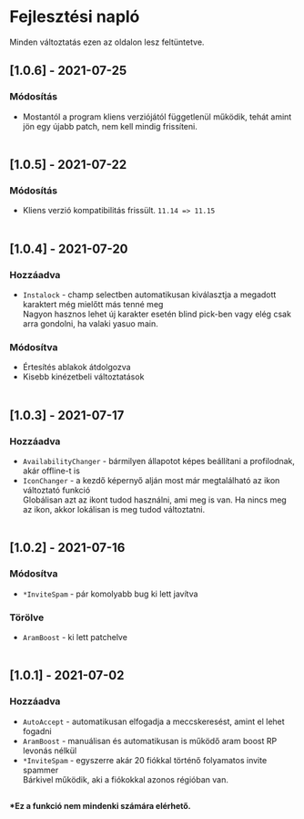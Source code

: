 # Fejlesztési napló

Minden változtatás ezen az oldalon lesz feltüntetve.

<!-- ------------------------------------------------------------------------------------------------ -->
## [1.0.6] - 2021-07-25

### Módosítás

- Mostantól a program kliens verziójától függetlenül működik, tehát amint jön egy újabb patch, nem kell mindig frissíteni.<br><br>
<!-- ------------------------------------------------------------------------------------------------ -->
## [1.0.5] - 2021-07-22

### Módosítás

- Kliens verzió kompatibilitás frissült. `11.14 => 11.15`<br><br>
<!-- ------------------------------------------------------------------------------------------------ -->
## [1.0.4] - 2021-07-20

### Hozzáadva

- `Instalock` - champ selectben automatikusan kiválasztja a megadott karaktert még mielőtt más tenné meg <br>Nagyon hasznos lehet új karakter esetén blind pick-ben vagy elég csak arra gondolni, ha valaki yasuo main.

### Módosítva

- Értesítés ablakok átdolgozva
- Kisebb kinézetbeli változtatások<br><br>
<!-- ------------------------------------------------------------------------------------------------ -->
## [1.0.3] - 2021-07-17

### Hozzáadva

- `AvailabilityChanger` - bármilyen állapotot képes beállítani a profilodnak, akár offline-t is
- `IconChanger` - a kezdő képernyő alján most már megtalálható az ikon változtató funkció <br>Globálisan azt az ikont tudod használni, ami meg is van. Ha nincs meg az ikon, akkor lokálisan is meg tudod változtatni.<br><br>
<!-- ------------------------------------------------------------------------------------------------ -->
## [1.0.2] - 2021-07-16

### Módosítva

- `*InviteSpam` - pár komolyabb bug ki lett javítva

### Törölve

- `AramBoost` - ki lett patchelve <br><br>
<!-- ------------------------------------------------------------------------------------------------ -->
## [1.0.1] - 2021-07-02

### Hozzáadva

- `AutoAccept` - automatikusan elfogadja a meccskeresést, amint el lehet fogadni
- `AramBoost` - manuálisan és automatikusan is működő aram boost RP levonás nélkül
- `*InviteSpam` - egyszerre akár 20 fiókkal történő folyamatos invite spammer <br>Bárkivel működik, aki a fiókokkal azonos régióban van.
<!-- ------------------------------------------------------------------------------------------------ -->
##
#### *Ez a funkció nem mindenki számára elérhető.
